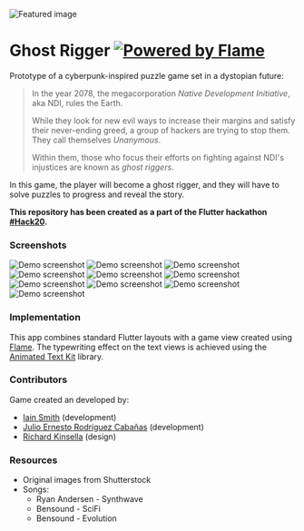 ![Featured image](https://raw.githubusercontent.com/Float-like-a-dash-Sting-like-a-dart/GhostRigger/master/featured-image.jpg)

# Ghost Rigger [![Powered by Flame](https://img.shields.io/badge/Powered%20by-%F0%9F%94%A5-orange.svg)](https://flame-engine.org)

Prototype of a cyberpunk-inspired puzzle game set in a dystopian future:

> In the year 2078, the megacorporation *Native Development Initiative*, aka NDI, rules the Earth.
>
> While they look for new evil ways to increase their margins and satisfy their never-ending greed, a group of hackers are trying to stop them. They call themselves *Unanymous*.
>
> Within them, those who focus their efforts on fighting against NDI's injustices are known as *ghost riggers*.

In this game, the player will become a ghost rigger, and they will have to solve puzzles to progress and reveal the story.

**This repository has been created as a part of the Flutter hackathon [#Hack20](https://flutterhackathon.com/).**

### Screenshots

![Demo screenshot](https://raw.githubusercontent.com/Float-like-a-dash-Sting-like-a-dart/GhostRigger/master/screenshots/1_small.jpg)
![Demo screenshot](https://raw.githubusercontent.com/Float-like-a-dash-Sting-like-a-dart/GhostRigger/master/screenshots/3_small.jpg)
![Demo screenshot](https://raw.githubusercontent.com/Float-like-a-dash-Sting-like-a-dart/GhostRigger/master/screenshots/4_small.jpg)
![Demo screenshot](https://raw.githubusercontent.com/Float-like-a-dash-Sting-like-a-dart/GhostRigger/master/screenshots/5_small.jpg)
![Demo screenshot](https://raw.githubusercontent.com/Float-like-a-dash-Sting-like-a-dart/GhostRigger/master/screenshots/6_small.jpg)
![Demo screenshot](https://raw.githubusercontent.com/Float-like-a-dash-Sting-like-a-dart/GhostRigger/master/screenshots/7_small.jpg)
![Demo screenshot](https://raw.githubusercontent.com/Float-like-a-dash-Sting-like-a-dart/GhostRigger/master/screenshots/8_small.jpg)
![Demo screenshot](https://raw.githubusercontent.com/Float-like-a-dash-Sting-like-a-dart/GhostRigger/master/screenshots/9_small.jpg)
![Demo screenshot](https://raw.githubusercontent.com/Float-like-a-dash-Sting-like-a-dart/GhostRigger/master/screenshots/10_small.jpg)
![Demo screenshot](https://raw.githubusercontent.com/Float-like-a-dash-Sting-like-a-dart/GhostRigger/master/screenshots/11_small.jpg)

### Implementation

This app combines standard Flutter layouts with a game view created using [Flame](https://flame-engine.org). The typewriting effect on the text views is achieved using the [Animated Text Kit](https://github.com/aagarwal1012/Animated-Text-Kit/) library.

### Contributors

Game created an developed by:

* [Iain Smith](https://iainsmith.me/) (development)
* [Julio Ernesto Rodríguez Cabañas](https://julioernesto.me/) (development)
* [Richard Kinsella](https://www.linkedin.com/in/rktypedesign/) (design)

### Resources

* Original images from Shutterstock
* Songs:
  * Ryan Andersen - Synthwave
  * Bensound - SciFi
  * Bensound - Evolution
